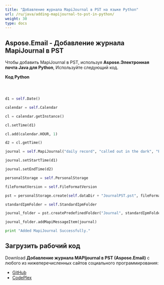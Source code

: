 ```yaml
---
title: "Добавление журнала MapiJournal в PST на языке Python"
url: /ru/java/adding-mapijournal-to-pst-in-python/
weight: 30
type: docs
---
```


## **Aspose.Email - Добавление журнала MapiJournal в PST**
Чтобы добавить MapiJournal в PST, используя **Aspose.Электронная почта Java для Python**, Используйте следующий код.

**Код Python**

```python



d1 = self.Date()

calendar = self.Calendar

cl = calendar.getInstance()

cl.setTime(d1)

cl.add(calendar.HOUR, 1)

d2 = cl.getTime()

journal = self.MapiJournal("daily record", "called out in the dark", "Phone call", "Phone call")

journal.setStartTime(d1)

journal.setEndTime(d2)

personalStorage = self.PersonalStorage

fileFormatVersion = self.FileFormatVersion

pst = personalStorage.create(self.dataDir + "JournalPST.pst", fileFormatVersion.Unicode)

standardIpmFolder = self.StandardIpmFolder

journal_folder = pst.createPredefinedFolder("Journal", standardIpmFolder.Journal)

journal_folder.addMapiMessageItem(journal)

print "Added MapiJournal Successfully."

```
## **Загрузить рабочий код**
Download **Добавление журнала MAPIjournal в PST (Aspose.Email)** с любого из нижеперечисленных сайтов социального программирования:

- [GitHub](https://github.com/aspose-email/Aspose.Email-for-Java/releases/tag/Aspose.Email_Java_for_Python-v1.0)
- [CodePlex](http://asposeemailjavapython.codeplex.com/releases/)
